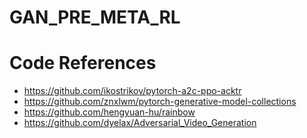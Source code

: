 # GAN_PRE_META_RL

# Code References

* https://github.com/ikostrikov/pytorch-a2c-ppo-acktr
* https://github.com/znxlwm/pytorch-generative-model-collections
* https://github.com/hengyuan-hu/rainbow
* https://github.com/dyelax/Adversarial_Video_Generation
